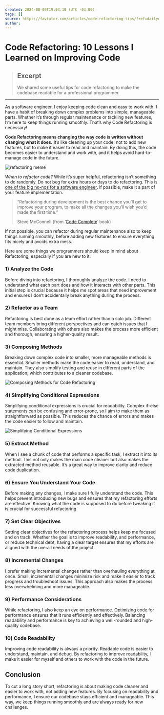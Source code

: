 ```yaml
---
created: 2024-08-09T19:03:10 (UTC -03:00)
tags: []
source: https://favtutor.com/articles/code-refactoring-tips/?ref=dailydev
author: 
---
```


# Code Refactoring: 10 Lessons I Learned on Improving Code

> ## Excerpt
> We shared some useful tips for code refactoring to make the codebase readable for a professional programmer.

---
As a software engineer, I enjoy keeping code clean and easy to work with. I have a habit of breaking down complex problems into simple, manageable parts. Whether it’s through regular maintenance or tackling new features, I’m here to keep things running smoothly. That’s why Code Refactoring is necessary!

**Code Refactoring means changing the way code is written without changing what it does.** It’s like cleaning up your code; not to add new features, but to make it easier to read and maintain. By doing this, the code becomes easier to understand and work with, and it helps avoid hard-to-manage code in the future.

![refactoring meme](https://favtutor.com/articles/wp-content/uploads/2024/07/vHoDIrz.jpg)

_When to refactor code?_ While it’s super helpful, refactoring isn’t something to do randomly. Do not beg for extra hours or days to do refactoring. This is [one of the big no-nos for a software engineer](https://favtutor.com/articles/donts-for-software-engineer/). If possible, make it a part of your feature implementation.

> “Refactoring during development is the best chance you’ll get to improve your program, to make all the changes you’ll wish you’d made the first time.”
> 
> Steve McConnell (from ‘[Code Complete](https://people.engr.tamu.edu/slupoli/notes/ProgrammingStudio/supplements/Code%20Complete%202nd.pdf)‘ book)

If not possible, you can refactor during regular maintenance also to keep things running smoothly, before adding new features to ensure everything fits nicely and avoids extra mess.

Here are some things we programmers should keep in mind about Refactoring, especially if you are new to it.

### **1) Analyze the Code**

Before diving into refactoring, I thoroughly analyze the code. I need to understand what each part does and how it interacts with other parts. This initial step is crucial because it helps me spot areas that need improvement and ensures I don’t accidentally break anything during the process.

### **2) Refactor as a Team**

Refactoring is best done as a team effort rather than a solo job. Different team members bring different perspectives and can catch issues that I might miss. Collaborating with others also makes the process more efficient and thorough, ensuring a higher-quality result.

### **3) Composing Methods**

Breaking down complex code into smaller, more manageable methods is essential. Smaller methods make the code easier to read, understand, and maintain. They also simplify testing and reuse in different parts of the application, which contributes to a cleaner codebase.

![Composing Methods for Code Refactoring](https://favtutor.com/articles/wp-content/uploads/2024/07/image2-3.png)

### **4) Simplifying Conditional Expressions**

Simplifying conditional expressions is crucial for readability. Complex if-else statements can be confusing and error-prone, so I aim to make them as straightforward as possible. This reduces the chance of errors and makes the code easier to follow and maintain.

![Simplifying Conditional Expressions](https://favtutor.com/articles/wp-content/uploads/2024/07/image1-3.png)

### **5) Extract Method**

When I see a chunk of code that performs a specific task, I extract it into its method. This not only makes the main code cleaner but also makes the extracted method reusable. It’s a great way to improve clarity and reduce code duplication.

### **6) Ensure You Understand Your Code**

Before making any changes, I make sure I fully understand the code. This helps prevent introducing new bugs and ensures that my refactoring efforts are effective. Knowing what the code is supposed to do before tweaking it is crucial for successful refactoring.

### **7) Set Clear Objectives**

Setting clear objectives for the refactoring process helps keep me focused and on track. Whether the goal is to improve readability, and performance, or reduce technical debt, having a clear target ensures that my efforts are aligned with the overall needs of the project.

### **8) Incremental Changes**

I prefer making incremental changes rather than overhauling everything at once. Small, incremental changes minimize risk and make it easier to track progress and troubleshoot issues. This approach also makes the process less overwhelming and more manageable.

### **9) Performance Considerations**

While refactoring, I also keep an eye on performance. Optimizing code for performance ensures that it runs efficiently and effectively. Balancing readability and performance is key to achieving a well-rounded and high-quality codebase.

### **10) Code Readability**

Improving code readability is always a priority. Readable code is easier to understand, maintain, and debug. By refactoring to improve readability, I make it easier for myself and others to work with the code in the future.

## **Conclusion**

To cut a long story short, refactoring is about making code cleaner and easier to work with, not adding new features. By focusing on readability and performance, I ensure our codebase stays efficient and manageable. This way, we keep things running smoothly and are always ready for new challenges.
